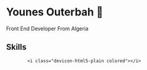 # Younes Outerbah 👋

Front End Developer From Algeria
          
## Skills


            <i class="devicon-html5-plain colored"></i>
          
          
          
